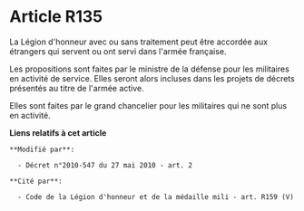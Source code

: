 # Article R135

La Légion d'honneur avec ou sans traitement peut être accordée aux étrangers qui servent ou ont servi dans l'armée
française. 

Les propositions sont faites par le  ministre de la défense pour les militaires en activité de service. Elles seront alors
incluses dans les projets de décrets présentés au titre de l'armée active. 

Elles sont faites par le grand chancelier pour les militaires qui ne sont plus en activité.

**Liens relatifs à cet article**

	**Modifié par**:

	  - Décret n°2010-547 du 27 mai 2010 - art. 2

	**Cité par**:

	  - Code de la Légion d'honneur et de la médaille mili - art. R159 (V)

